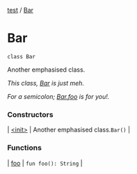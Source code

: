 [test](../../index.md) / [Bar](./index.md)

# Bar

`class Bar`

Another emphasised class.

*This class, [Bar](./index.md) is just meh.*

*For a semicolon; [Bar.foo](foo.md) is for you!.*

### Constructors

| [&lt;init&gt;](-init-.md) | Another emphasised class.`Bar()` |

### Functions

| [foo](foo.md) | `fun foo(): String` |

